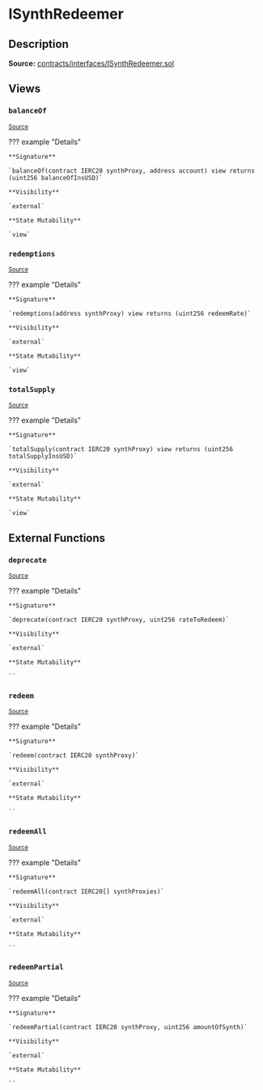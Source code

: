 # ISynthRedeemer

## Description

**Source:** [contracts/interfaces/ISynthRedeemer.sol](https://github.com/Synthetixio/synthetix/tree/v2.75.1-alpha/contracts/interfaces/ISynthRedeemer.sol)

## Views

### `balanceOf`

<sub>[Source](https://github.com/Synthetixio/synthetix/tree/v2.75.1-alpha/contracts/interfaces/ISynthRedeemer.sol#L10)</sub>

??? example "Details"

    **Signature**

    `balanceOf(contract IERC20 synthProxy, address account) view returns (uint256 balanceOfInsUSD)`

    **Visibility**

    `external`

    **State Mutability**

    `view`

### `redemptions`

<sub>[Source](https://github.com/Synthetixio/synthetix/tree/v2.75.1-alpha/contracts/interfaces/ISynthRedeemer.sol#L7)</sub>

??? example "Details"

    **Signature**

    `redemptions(address synthProxy) view returns (uint256 redeemRate)`

    **Visibility**

    `external`

    **State Mutability**

    `view`

### `totalSupply`

<sub>[Source](https://github.com/Synthetixio/synthetix/tree/v2.75.1-alpha/contracts/interfaces/ISynthRedeemer.sol#L13)</sub>

??? example "Details"

    **Signature**

    `totalSupply(contract IERC20 synthProxy) view returns (uint256 totalSupplyInsUSD)`

    **Visibility**

    `external`

    **State Mutability**

    `view`

## External Functions

### `deprecate`

<sub>[Source](https://github.com/Synthetixio/synthetix/tree/v2.75.1-alpha/contracts/interfaces/ISynthRedeemer.sol#L22)</sub>

??? example "Details"

    **Signature**

    `deprecate(contract IERC20 synthProxy, uint256 rateToRedeem)`

    **Visibility**

    `external`

    **State Mutability**

    ``

### `redeem`

<sub>[Source](https://github.com/Synthetixio/synthetix/tree/v2.75.1-alpha/contracts/interfaces/ISynthRedeemer.sol#L15)</sub>

??? example "Details"

    **Signature**

    `redeem(contract IERC20 synthProxy)`

    **Visibility**

    `external`

    **State Mutability**

    ``

### `redeemAll`

<sub>[Source](https://github.com/Synthetixio/synthetix/tree/v2.75.1-alpha/contracts/interfaces/ISynthRedeemer.sol#L17)</sub>

??? example "Details"

    **Signature**

    `redeemAll(contract IERC20[] synthProxies)`

    **Visibility**

    `external`

    **State Mutability**

    ``

### `redeemPartial`

<sub>[Source](https://github.com/Synthetixio/synthetix/tree/v2.75.1-alpha/contracts/interfaces/ISynthRedeemer.sol#L19)</sub>

??? example "Details"

    **Signature**

    `redeemPartial(contract IERC20 synthProxy, uint256 amountOfSynth)`

    **Visibility**

    `external`

    **State Mutability**

    ``

